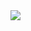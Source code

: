  

<!--
**dyedefRa/dyedefRa** is a ✨ _special_ ✨ repository because its `README.md` (this file) appears on your GitHub profile.

Here are some ideas to get you started:
-👋
- 🔭 I’m currently working on ...
- 🌱 I’m currently learning ...
- 👯 I’m looking to collaborate on ...
- 🤔 I’m looking for help with ...
- 💬 Ask me about ...
- 📫 How to reach me: ...
- 😄 Pronouns: ...
- ⚡ Fun fact: ...
-->


<img src="https://user-images.githubusercontent.com/438920/84861219-66036b00-b025-11ea-956b-0b5e009e0d78.gif" style="max-width: 100%;">
